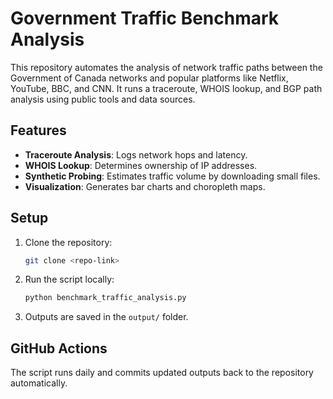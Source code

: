 # Government Traffic Benchmark Analysis

This repository automates the analysis of network traffic paths between the Government of Canada networks and popular platforms like Netflix, YouTube, BBC, and CNN. It runs a traceroute, WHOIS lookup, and BGP path analysis using public tools and data sources.

## Features
- **Traceroute Analysis**: Logs network hops and latency.
- **WHOIS Lookup**: Determines ownership of IP addresses.
- **Synthetic Probing**: Estimates traffic volume by downloading small files.
- **Visualization**: Generates bar charts and choropleth maps.

## Setup
1. Clone the repository:
    ```bash
    git clone <repo-link>
    ```
2. Run the script locally:
    ```bash
    python benchmark_traffic_analysis.py
    ```
3. Outputs are saved in the `output/` folder.

## GitHub Actions
The script runs daily and commits updated outputs back to the repository automatically.